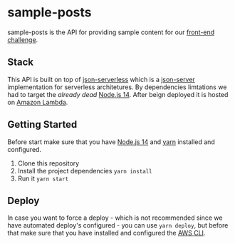 # sample-posts

sample-posts is the API for providing sample content for our [front-end challenge](https://github.com/Coderockr/frontend-test).

## Stack

This API is built on top of [json-serverless][] which is a [json-server][] implementation for serverless architetures.
By dependencies limtations we had to target the *already dead* [Node.js 14][].
After beign deployed it is hosted on [Amazon Lambda][].

## Getting Started

Before start make sure that you have [Node.js 14][] and [yarn][] installed and configured.

1. Clone this repository
2. Install the project dependencies `yarn install`
3. Run it `yarn start`

## Deploy

In case you want to force a deploy - which is not recommended since we have automated deploy's configured - you can use `yarn deploy`, but before that make sure that you have installed and configured the [AWS CLI][].

[json-serverless]: https://github.com/pharindoko/json-serverless
[json-server]: https://github.com/typicode/json-server
[Node.js 14]: https://nodejs.org/en
[Amazon Lambda]: https://aws.amazon.com/lambda
[yarn]: https://yarnpkg.com
[AWS CLI]: https://aws.amazon.com/cli
